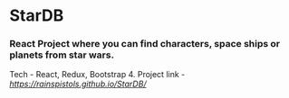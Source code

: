 <h1>StarDB</h1> 
<h3>React Project where you can find characters, space ships or planets from star wars.</h3>

Tech - React, Redux, Bootstrap 4.
Project link - <i>https://rainspistols.github.io/StarDB/</i>
